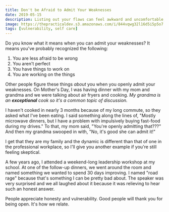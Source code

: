 ```yaml
---
title: Don't be Afraid to Admit Your Weaknesses
date: 2019-05-15
description: Listing out your flaws can feel awkward and uncomfortable, but guess what? We all have them, so let's bond with that discussion.
image: https://thepracticaldev.s3.amazonaws.com/i/844vqwg32l16d5i5p5o7.jpg
tags: [vulnerability, self care]
---
```


Do you know what it means when you can admit your weaknesses? It means you've probably recognized the following:

1. You are less afraid to be wrong
2. You aren't perfect
3. You have things to work on
4. You are working on the things

Other people figure these things _about_ you when you openly admit your weaknesses. On Mother's Day, I was having dinner with my mom and grandma and we were talking about air fryers and cooking. _My grandma is an_ **_exceptional_** _cook so it's a common topic of discussion._

I haven't cooked in nearly 3 months because of my long commute, so they asked what I've been eating. I said something along the lines of, "Mostly microwave dinners, but I have a problem with impulsively buying fast-food during my drives." To that, my mom said, "You're openly admitting that???" And then my grandma swooped in with, "No, it's good she can admit it!"

I get that they are my family and the dynamic is different than that of one in the professional workplace, so I'll give you another example if you're still feeling skeptical.

A few years ago, I attended a weekend-long leadership workshop at my school. At one of the follow-up dinners, we went around the room and named something we wanted to spend 30 days improving. I named "road rage" because that's something I can be pretty bad about. The speaker was very surprised and we all laughed about it because it was relieving to hear such an honest answer.

People appreciate honesty and vulnerability. Good people will thank you for being open. It's how we relate.
